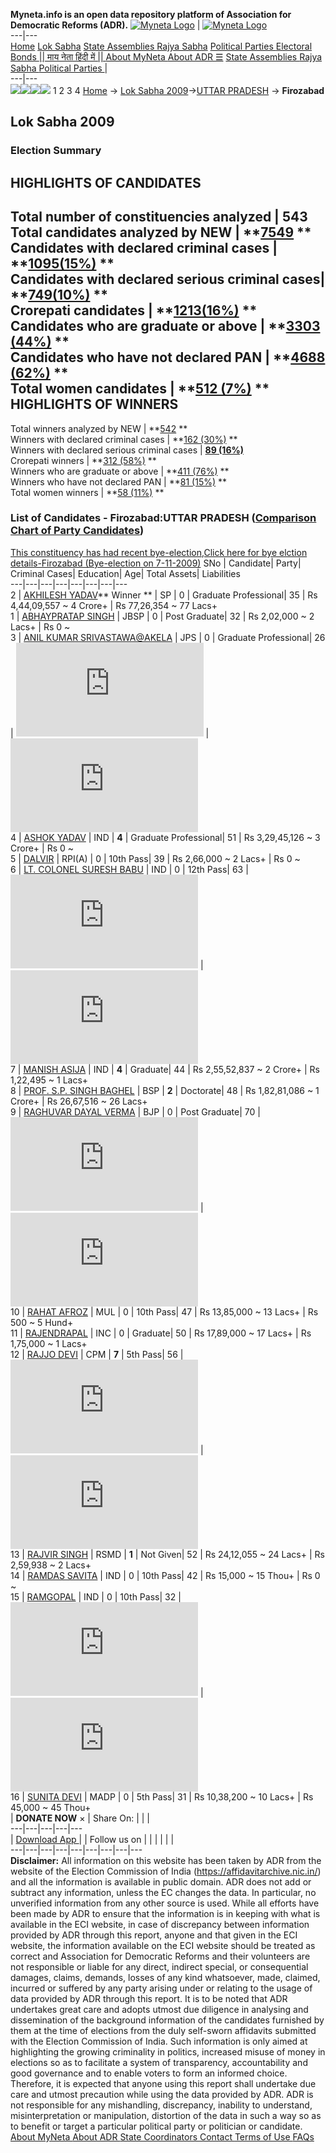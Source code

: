 **Myneta.info is an open data repository platform of Association for Democratic Reforms (ADR).**
[![Myneta Logo](https://www.myneta.info/lib/img/myneta-logo.png)](https://www.myneta.info/) | [![Myneta Logo](https://www.myneta.info/lib/img/adr-logo.png)](https://adrindia.org)  
---|---  
[Home](https://www.myneta.info/) [Lok Sabha](https://www.myneta.info/#ls "Lok Sabha") [ State Assemblies ](https://www.myneta.info/#sa "State Assemblies") [Rajya Sabha](https://www.myneta.info/#rs "Rajya Sabha") [Political Parties ](https://www.myneta.info/party "Political Parties") [ Electoral Bonds ](https://www.myneta.info/electoral_bonds "Electoral Bonds") [ || माय नेता हिंदी में || ](https://translate.google.co.in/translate?prev=hp&hl=en&js=y&u=www.myneta.info&sl=en&tl=hi&history_state0=) [ About MyNeta ](https://adrindia.org/content/about-myneta) [ About ADR ](https://adrindia.org/about-adr/who-we-are) [☰](javascript:void\(0\))
[ State Assemblies ](https://www.myneta.info/#sa "State Assemblies") [ Rajya Sabha ](https://www.myneta.info/#rs "Rajya Sabha") [ Political Parties ](https://www.myneta.info/party "Political Parties")
|   
---|---  
![](https://www.myneta.info/lib/img/banner/banner-1.png)![](https://www.myneta.info/lib/img/banner/banner-2.png)![](https://www.myneta.info/lib/img/banner/banner-3.png)![](https://www.myneta.info/lib/img/banner/banner-4.png)
1  2  3  4 
[Home](https://www.myneta.info/) → [Lok Sabha 2009](https://www.myneta.info/ls2009/)→[UTTAR PRADESH](https://www.myneta.info/ls2009/index.php?action=show_constituencies&state_id=24) → **Firozabad**
### 
## Lok Sabha 2009
###  Election Summary 
HIGHLIGHTS OF CANDIDATES  
---  
Total number of constituencies analyzed |  543   
Total candidates analyzed by NEW | **[7549](https://www.myneta.info/ls2009/index.php?action=summary&subAction=candidates_analyzed&sort=candidate#summary) **  
Candidates with declared criminal cases | **[1095(15%)](https://www.myneta.info/ls2009/index.php?action=summary&subAction=crime&sort=candidate#summary) **  
Candidates with declared serious criminal cases| **[749(10%)](https://www.myneta.info/ls2009/index.php?action=summary&subAction=serious_crime&sort=candidate#summary) **  
Crorepati candidates | **[1213(16%)](https://www.myneta.info/ls2009/index.php?action=summary&subAction=crorepati&sort=candidate#summary) **  
Candidates who are graduate or above | **[3303 (44%)](https://www.myneta.info/ls2009/index.php?action=summary&subAction=education&sort=candidate#summary) **  
Candidates who have not declared PAN | **[4688 (62%)](https://www.myneta.info/ls2009/index.php?action=summary&subAction=without_pan&sort=candidate#summary) **  
Total women candidates | **[512 (7%)](https://www.myneta.info/ls2009/index.php?action=summary&subAction=women_candidate&sort=candidate#summary) **  
HIGHLIGHTS OF WINNERS  
---  
Total winners analyzed by NEW | **[542](https://www.myneta.info/ls2009/index.php?action=summary&subAction=winner_analyzed&sort=candidate#summary) **  
Winners with declared criminal cases | **[162 (30%)](https://www.myneta.info/ls2009/index.php?action=summary&subAction=winner_crime&sort=candidate#summary) **  
Winners with declared serious criminal cases | **[89 (16%)](https://www.myneta.info/ls2009/index.php?action=summary&subAction=winner_serious_crime&sort=candidate#summary)**  
Crorepati winners | **[312 (58%)](https://www.myneta.info/ls2009/index.php?action=summary&subAction=winner_crorepati&sort=candidate#summary) **  
Winners who are graduate or above | **[411 (76%)](https://www.myneta.info/ls2009/index.php?action=summary&subAction=winner_education&sort=candidate#summary) **  
Winners who have not declared PAN | **[81 (15%)](https://www.myneta.info/ls2009/index.php?action=summary&subAction=winner_without_pan&sort=candidate#summary) **  
Total women winners | **[58 (11%)](https://www.myneta.info/ls2009/index.php?action=summary&subAction=winner_women&sort=candidate#summary) **  
### List of Candidates - Firozabad:UTTAR PRADESH ([Comparison Chart of Party Candidates](https://www.myneta.info/ls2009/comparisonchart.php?constituency_id=428))
[This constituency has had recent bye-election,Click here for bye elction details-Firozabad (Bye-election on 7-11-2009)](https://www.myneta.info/ls2009/index.php?action=show_candidates&constituency_id=544)
SNo | Candidate| Party| Criminal Cases| Education| Age| Total Assets| Liabilities  
---|---|---|---|---|---|---|---  
2  | [AKHILESH YADAV](https://www.myneta.info/ls2009/candidate.php?candidate_id=7759)** Winner ** | SP | 0 | Graduate Professional| 35 | Rs 4,44,09,557 ~ 4 Crore+ | Rs 77,26,354 ~ 77 Lacs+  
1  | [ABHAYPRATAP SINGH](https://www.myneta.info/ls2009/candidate.php?candidate_id=7765) | JBSP | 0 | Post Graduate| 32 | Rs 2,02,000 ~ 2 Lacs+ | Rs 0 ~   
3  | [ANIL KUMAR SRIVASTAWA@AKELA](https://www.myneta.info/ls2009/candidate.php?candidate_id=7764) | JPS | 0 | Graduate Professional| 26 | ![](https://myneta.info/image_v2.php?myneta_folder=ls2009&candidate_id=7764&col=ta) | ![](https://myneta.info/image_v2.php?myneta_folder=ls2009&candidate_id=7764&col=lia)  
4  | [ASHOK YADAV](https://www.myneta.info/ls2009/candidate.php?candidate_id=7770) | IND | **4** | Graduate Professional| 51 | Rs 3,29,45,126 ~ 3 Crore+ | Rs 0 ~   
5  | [DALVIR](https://www.myneta.info/ls2009/candidate.php?candidate_id=7766) | RPI(A) | 0 | 10th Pass| 39 | Rs 2,66,000 ~ 2 Lacs+ | Rs 0 ~   
6  | [LT. COLONEL SURESH BABU](https://www.myneta.info/ls2009/candidate.php?candidate_id=7774) | IND | 0 | 12th Pass| 63 | ![](https://myneta.info/image_v2.php?myneta_folder=ls2009&candidate_id=7774&col=ta) | ![](https://myneta.info/image_v2.php?myneta_folder=ls2009&candidate_id=7774&col=lia)  
7  | [MANISH ASIJA](https://www.myneta.info/ls2009/candidate.php?candidate_id=7771) | IND | **4** | Graduate| 44 | Rs 2,55,52,837 ~ 2 Crore+ | Rs 1,22,495 ~ 1 Lacs+  
8  | [PROF. S.P. SINGH BAGHEL](https://www.myneta.info/ls2009/candidate.php?candidate_id=7760) | BSP | **2** | Doctorate| 48 | Rs 1,82,81,086 ~ 1 Crore+ | Rs 26,67,516 ~ 26 Lacs+  
9  | [RAGHUVAR DAYAL VERMA](https://www.myneta.info/ls2009/candidate.php?candidate_id=7761) | BJP | 0 | Post Graduate| 70 | ![](https://myneta.info/image_v2.php?myneta_folder=ls2009&candidate_id=7761&col=ta) | ![](https://myneta.info/image_v2.php?myneta_folder=ls2009&candidate_id=7761&col=lia)  
10  | [RAHAT AFROZ](https://www.myneta.info/ls2009/candidate.php?candidate_id=7768) | MUL | 0 | 10th Pass| 47 | Rs 13,85,000 ~ 13 Lacs+ | Rs 500 ~ 5 Hund+  
11  | [RAJENDRAPAL](https://www.myneta.info/ls2009/candidate.php?candidate_id=7763) | INC | 0 | Graduate| 50 | Rs 17,89,000 ~ 17 Lacs+ | Rs 1,75,000 ~ 1 Lacs+  
12  | [RAJJO DEVI](https://www.myneta.info/ls2009/candidate.php?candidate_id=7762) | CPM | **7** | 5th Pass| 56 | ![](https://myneta.info/image_v2.php?myneta_folder=ls2009&candidate_id=7762&col=ta) | ![](https://myneta.info/image_v2.php?myneta_folder=ls2009&candidate_id=7762&col=lia)  
13  | [RAJVIR SINGH](https://www.myneta.info/ls2009/candidate.php?candidate_id=7767) | RSMD | **1** | Not Given| 52 | Rs 24,12,055 ~ 24 Lacs+ | Rs 2,59,938 ~ 2 Lacs+  
14  | [RAMDAS SAVITA](https://www.myneta.info/ls2009/candidate.php?candidate_id=7773) | IND | 0 | 10th Pass| 42 | Rs 15,000 ~ 15 Thou+ | Rs 0 ~   
15  | [RAMGOPAL](https://www.myneta.info/ls2009/candidate.php?candidate_id=7772) | IND | 0 | 10th Pass| 32 | ![](https://myneta.info/image_v2.php?myneta_folder=ls2009&candidate_id=7772&col=ta) | ![](https://myneta.info/image_v2.php?myneta_folder=ls2009&candidate_id=7772&col=lia)  
16  | [SUNITA DEVI](https://www.myneta.info/ls2009/candidate.php?candidate_id=7769) | MADP | 0 | 5th Pass| 31 | Rs 10,38,200 ~ 10 Lacs+ | Rs 45,000 ~ 45 Thou+  
|  **DONATE NOW** × |  Share On:  | [](https://api.whatsapp.com/send?text=https%3A%2F%2Fmyneta.info%2Fpunjab2022%2Findex.php%3Faction%3Dshow_constituencies%26state_id%3D19) | [](https://www.facebook.com/sharer/sharer.php?u=https%3A%2F%2Fmyneta.info%2Fpunjab2022%2Findex.php%3Faction%3Dshow_constituencies%26state_id%3D19) | [](https://twitter.com/share?url=https%3A%2F%2Fmyneta.info%2Fpunjab2022%2Findex.php%3Faction%3Dshow_constituencies%26state_id%3D19)  
---|---|---|---|---  
| [ Download App ](https://play.google.com/store/apps/details?id=com.webrosoft.myneta1&pcampaignid=pcampaignidMKT-Other-global-all-co-prtnr-py-PartBadge-Mar2515-1) | [](https://play.google.com/store/apps/details?id=com.webrosoft.myneta1&pcampaignid=pcampaignidMKT-Other-global-all-co-prtnr-py-PartBadge-Mar2515-1) |  Follow us on  | [](https://www.facebook.com/adrindia.org/) | [](https://twitter.com/adrspeaks) | [](https://groups.google.com/g/national-election-watch?hl=en&pli=1) | [](https://www.instagram.com/adrspeaks/) | [](https://www.youtube.com/user/adrspeaks) | [](https://sharechat.com/profile/adrspeaks)  
---|---|---|---|---|---|---|---|---  
**Disclaimer:** All information on this website has been taken by ADR from the website of the Election Commission of India (https://affidavitarchive.nic.in/) and all the information is available in public domain. ADR does not add or subtract any information, unless the EC changes the data. In particular, no unverified information from any other source is used. While all efforts have been made by ADR to ensure that the information is in keeping with what is available in the ECI website, in case of discrepancy between information provided by ADR through this report, anyone and that given in the ECI website, the information available on the ECI website should be treated as correct and Association for Democratic Reforms and their volunteers are not responsible or liable for any direct, indirect special, or consequential damages, claims, demands, losses of any kind whatsoever, made, claimed, incurred or suffered by any party arising under or relating to the usage of data provided by ADR through this report. It is to be noted that ADR undertakes great care and adopts utmost due diligence in analysing and dissemination of the background information of the candidates furnished by them at the time of elections from the duly self-sworn affidavits submitted with the Election Commission of India. Such information is only aimed at highlighting the growing criminality in politics, increased misuse of money in elections so as to facilitate a system of transparency, accountability and good governance and to enable voters to form an informed choice. Therefore, it is expected that anyone using this report shall undertake due care and utmost precaution while using the data provided by ADR. ADR is not responsible for any mishandling, discrepancy, inability to understand, misinterpretation or manipulation, distortion of the data in such a way so as to benefit or target a particular political party or politician or candidate. 
[ About MyNeta ](https://adrindia.org/content/about-myneta) [ About ADR ](https://adrindia.org/about-adr/who-we-are) [ State Coordinators ](https://adrindia.org/about-adr/state-coordinators) [ Contact ](https://adrindia.org/contact-us) [ Terms of Use ](https://adrindia.org/content/adr-terms-use) [ FAQs ](https://adrindia.org/content/faqs)
